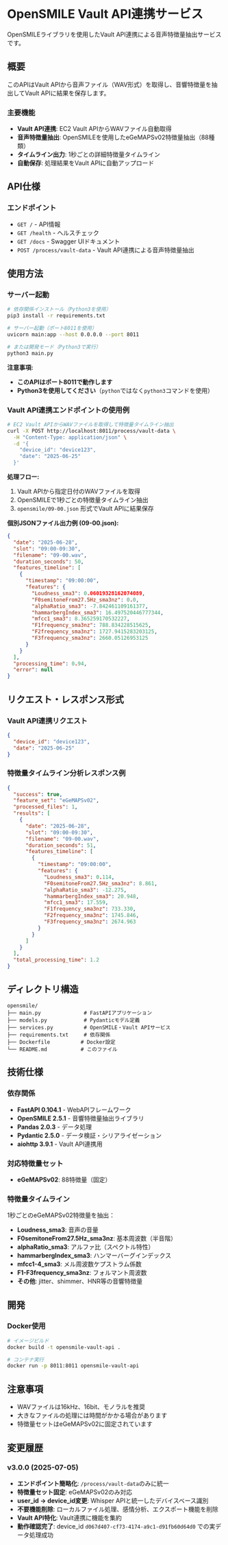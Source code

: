 # OpenSMILE Vault API連携サービス

OpenSMILEライブラリを使用したVault API連携による音声特徴量抽出サービスです。

## 概要

このAPIはVault APIから音声ファイル（WAV形式）を取得し、音響特徴量を抽出してVault APIに結果を保存します。

### 主要機能

- **Vault API連携**: EC2 Vault APIからWAVファイル自動取得
- **音声特徴量抽出**: OpenSMILEを使用したeGeMAPSv02特徴量抽出（88種類）
- **タイムライン出力**: 1秒ごとの詳細特徴量タイムライン
- **自動保存**: 処理結果をVault APIに自動アップロード

## API仕様

### エンドポイント

- `GET /` - API情報
- `GET /health` - ヘルスチェック
- `GET /docs` - Swagger UIドキュメント
- `POST /process/vault-data` - Vault API連携による音声特徴量抽出

## 使用方法

### サーバー起動

```bash
# 依存関係インストール（Python3を使用）
pip3 install -r requirements.txt

# サーバー起動（ポート8011を使用）
uvicorn main:app --host 0.0.0.0 --port 8011

# または開発モード（Python3で実行）
python3 main.py
```

**注意事項:**
- **このAPIはポート8011で動作します**
- **Python3を使用してください**（`python`ではなく`python3`コマンドを使用）

### Vault API連携エンドポイントの使用例

```bash
# EC2 Vault APIからWAVファイルを取得して特徴量タイムライン抽出
curl -X POST http://localhost:8011/process/vault-data \
  -H "Content-Type: application/json" \
  -d '{
    "device_id": "device123",
    "date": "2025-06-25"
  }'
```

**処理フロー:**
1. Vault APIから指定日付のWAVファイルを取得
2. OpenSMILEで1秒ごとの特徴量タイムライン抽出
3. `opensmile/09-00.json` 形式でVault APIに結果保存

**個別JSONファイル出力例 (09-00.json):**
```json
{
  "date": "2025-06-28",
  "slot": "09:00-09:30", 
  "filename": "09-00.wav",
  "duration_seconds": 50,
  "features_timeline": [
    {
      "timestamp": "09:00:00",
      "features": {
        "Loudness_sma3": 0.06019328162074089,
        "F0semitoneFrom27.5Hz_sma3nz": 0.0,
        "alphaRatio_sma3": -7.842461109161377,
        "hammarbergIndex_sma3": 16.497520446777344,
        "mfcc1_sma3": 8.365259170532227,
        "F1frequency_sma3nz": 788.834228515625,
        "F2frequency_sma3nz": 1727.9415283203125,
        "F3frequency_sma3nz": 2660.05126953125
      }
    }
  ],
  "processing_time": 0.94,
  "error": null
}
```

## リクエスト・レスポンス形式

### Vault API連携リクエスト

```json
{
  "device_id": "device123",
  "date": "2025-06-25"
}
```

### 特徴量タイムライン分析レスポンス例

```json
{
  "success": true,
  "feature_set": "eGeMAPSv02", 
  "processed_files": 1,
  "results": [
    {
      "date": "2025-06-28",
      "slot": "09:00-09:30",
      "filename": "09-00.wav",
      "duration_seconds": 51,
      "features_timeline": [
        {
          "timestamp": "09:00:00",
          "features": {
            "Loudness_sma3": 0.114,
            "F0semitoneFrom27.5Hz_sma3nz": 8.861,
            "alphaRatio_sma3": -12.275,
            "hammarbergIndex_sma3": 20.948,
            "mfcc1_sma3": 17.559,
            "F1frequency_sma3nz": 733.330,
            "F2frequency_sma3nz": 1745.846,
            "F3frequency_sma3nz": 2674.963
          }
        }
      ]
    }
  ],
  "total_processing_time": 1.2
}
```

## ディレクトリ構造

```
opensmile/
├── main.py              # FastAPIアプリケーション
├── models.py            # Pydanticモデル定義
├── services.py          # OpenSMILE・Vault APIサービス
├── requirements.txt     # 依存関係
├── Dockerfile          # Docker設定
└── README.md           # このファイル
```

## 技術仕様

### 依存関係

- **FastAPI 0.104.1** - WebAPIフレームワーク
- **OpenSMILE 2.5.1** - 音響特徴量抽出ライブラリ
- **Pandas 2.0.3** - データ処理
- **Pydantic 2.5.0** - データ検証・シリアライゼーション
- **aiohttp 3.9.1** - Vault API連携用

### 対応特徴量セット

- **eGeMAPSv02**: 88特徴量（固定）

### 特徴量タイムライン

1秒ごとのeGeMAPSv02特徴量を抽出：
- **Loudness_sma3**: 音声の音量
- **F0semitoneFrom27.5Hz_sma3nz**: 基本周波数（半音階）
- **alphaRatio_sma3**: アルファ比（スペクトル特性）
- **hammarbergIndex_sma3**: ハンマーバーグインデックス
- **mfcc1-4_sma3**: メル周波数ケプストラム係数
- **F1-F3frequency_sma3nz**: フォルマント周波数
- **その他**: jitter、shimmer、HNR等の音響特徴量

## 開発

### Docker使用

```bash
# イメージビルド
docker build -t opensmile-vault-api .

# コンテナ実行
docker run -p 8011:8011 opensmile-vault-api
```

## 注意事項

- WAVファイルは16kHz、16bit、モノラルを推奨
- 大きなファイルの処理には時間がかかる場合があります
- 特徴量セットはeGeMAPSv02に固定されています

## 変更履歴

### v3.0.0 (2025-07-05)
- **エンドポイント簡略化**: `/process/vault-data`のみに統一
- **特徴量セット固定**: eGeMAPSv02のみ対応  
- **user_id → device_id変更**: Whisper APIと統一したデバイスベース識別
- **不要機能削除**: ローカルファイル処理、感情分析、エクスポート機能を削除
- **Vault API特化**: Vault連携に機能を集約
- **動作確認完了**: device_id `d067d407-cf73-4174-a9c1-d91fb60d64d0` での実データ処理成功